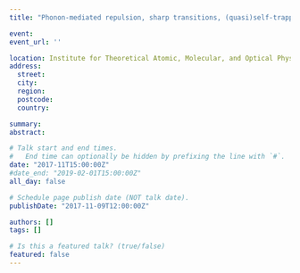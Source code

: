 ```yaml
---
title: "Phonon-mediated repulsion, sharp transitions, (quasi)self-trapping and repulsive bipolarons in the extended Peierls-Hubbard model,"

event: 
event_url: ''

location: Institute for Theoretical Atomic, Molecular, and Optical Physics (ITAMP)
address:
  street: 
  city: 
  region: 
  postcode: 
  country: 

summary: 
abstract:

# Talk start and end times.
#   End time can optionally be hidden by prefixing the line with `#`.
date: "2017-11T15:00:00Z"
#date_end: "2019-02-01T15:00:00Z"
all_day: false

# Schedule page publish date (NOT talk date).
publishDate: "2017-11-09T12:00:00Z"

authors: []
tags: []

# Is this a featured talk? (true/false)
featured: false
---
```

